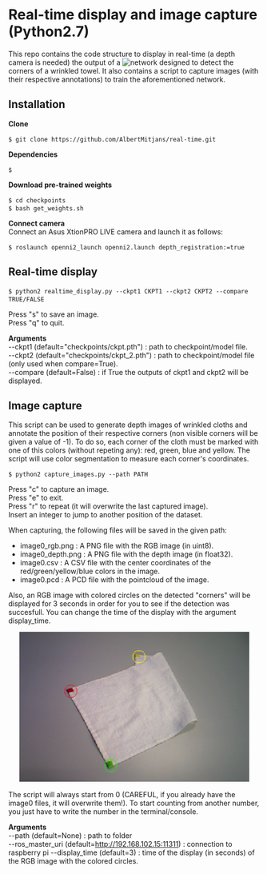 # Real-time display and image capture (Python2.7)
This repo contains the code structure to display in real-time (a depth camera is needed) the output of a ![network](https://github.com/AlbertMitjans/pytorch-corner-detection) designed to detect the corners of a wrinkled towel. It also contains a script to capture images (with their respective annotations) to train the aforementioned network.

## Installation

**Clone**  
```
$ git clone https://github.com/AlbertMitjans/real-time.git
```

**Dependencies**
```
$ 
```

**Download pre-trained weights**
```
$ cd checkpoints
$ bash get_weights.sh
```

**Connect camera**  
Connect an Asus XtionPRO LIVE camera and launch it as follows:
```
$ roslaunch openni2_launch openni2.launch depth_registration:=true
```

## Real-time display
```
$ python2 realtime_display.py --ckpt1 CKPT1 --ckpt2 CKPT2 --compare TRUE/FALSE
```
Press "s" to save an image.  
Press "q" to quit.

**Arguments**  
--ckpt1 (default="checkpoints/ckpt.pth") : path to checkpoint/model file.  
--ckpt2 (default="checkpoints/ckpt_2.pth") : path to checkpoint/model file (only used when compare=True).  
--compare (default=False) : if True the outputs of ckpt1 and ckpt2 will be displayed.  

## Image capture
This script can be used to generate depth images of wrinkled cloths and annotate the position of their respective corners (non visible corners will be given a value of -1). To do so, each corner of the cloth must be marked with one of this colors (without repeting any): red, green, blue and yellow. The script will use color segmentation to measure each corner's coordinates.
```
$ python2 capture_images.py --path PATH
```
Press "c" to capture an image.  
Press "e" to exit.  
Press "r" to repeat (it will overwrite the last captured image).  
Insert an integer to jump to another position of the dataset.  

When capturing, the following files will be saved in the given path:  
+ image0_rgb.png : A PNG file with the RGB image (in uint8).  
+ image0_depth.png : A PNG file with the depth image (in float32).  
+ image0.csv : A CSV file with the center coordinates of the red/green/yellow/blue colors in the image.  
+ image0.pcd : A PCD file with the pointcloud of the image.  

Also, an RGB image with colored circles on the detected "corners" will be displayed for 3 seconds in order for you to see if the detection was succesfull. You can change the time of the display with the argument display_time.  

<p align="center">
  <img width="460" height="300" src="assets/corners.png">
</p>

The script will always start from 0 (CAREFUL, if you already have the image0 files, it will overwrite them!).
To start counting from another number, you just have to write the number in the terminal/console. 

**Arguments**  
--path (default=None) : path to folder  
--ros_master_uri (default=http://192.168.102.15:11311) : connection to raspberry pi
--display_time (default=3) : time of the display (in seconds) of the RGB image with the colored circles.
